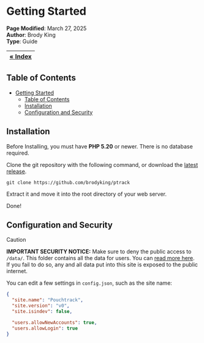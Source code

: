 # Getting Started

**Page Modified**: March 27, 2025
\
**Author**: Brody King
\
**Type**: Guide

| **[« Index](/docs/index.md)** |
| ----------------------------- |

## Table of Contents

- [Getting Started](#getting-started)
  - [Table of Contents](#table-of-contents)
  - [Installation](#installation)
  - [Configuration and Security](#configuration-and-security)

## Installation

Before Installing, you must have **PHP 5.20** or newer. There is no database required.

Clone the git repository with the following command, or download the [latest release](https://github.com/brodyking/ptrack/releases).

```
git clone https://github.com/brodyking/ptrack
```

Extract it and move it into the root directory of your web server.

Done!

## Configuration and Security

> [!CAUTION]
> **IMPORTANT SECURITY NOTICE:** Make sure to deny the public access to `/data/`. This folder contains all the data for users. You can [read more here](/docs/references/database.md). If you fail to do so, any and all data put into this site is exposed to the public internet.

You can edit a few settings in `config.json`, such as the site name:

```json
{
  "site.name": "Pouchtrack",
  "site.version": "v0",
  "site.isindev": false,

  "users.allowNewAccounts": true,
  "users.allowLogin": true
}
```
